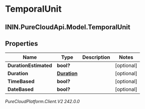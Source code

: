 # TemporalUnit

## ININ.PureCloudApi.Model.TemporalUnit

## Properties

|Name | Type | Description | Notes|
|------------ | ------------- | ------------- | -------------|
| **DurationEstimated** | **bool?** |  | [optional] |
| **Duration** | [**Duration**](Duration) |  | [optional] |
| **TimeBased** | **bool?** |  | [optional] |
| **DateBased** | **bool?** |  | [optional] |



_PureCloudPlatform.Client.V2 242.0.0_
